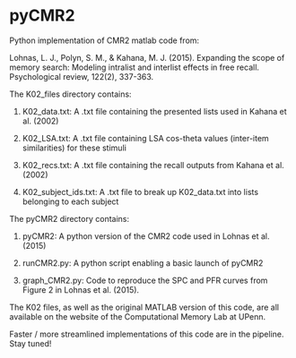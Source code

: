 # pyCMR2

Python implementation of CMR2 matlab code from:

Lohnas, L. J., Polyn, S. M., & Kahana, M. J. (2015). 
Expanding the scope of memory search: Modeling intralist and interlist effects in free recall. 
Psychological review, 122(2), 337-363.

The K02_files directory contains:

1. K02_data.txt: A .txt file containing the presented lists used in Kahana et al. (2002)

2. K02_LSA.txt:  A .txt file containing LSA cos-theta values (inter-item similarities) for these stimuli

3. K02_recs.txt: A .txt file containing the recall outputs from Kahana et al. (2002) 

4. K02_subject_ids.txt: A .txt file to break up K02_data.txt into lists belonging to each subject

The pyCMR2 directory contains:

1. pyCMR2:         A python version of the CMR2 code used in Lohnas et al. (2015)

2. runCMR2.py:     A python script enabling a basic launch of pyCMR2

5. graph_CMR2.py:  Code to reproduce the SPC and PFR curves from Figure 2 in Lohnas et al. (2015).

The K02 files, as well as the original MATLAB version of this code, are all available 
on the website of the Computational Memory Lab at UPenn.

Faster / more streamlined implementations of this code are in the pipeline. Stay tuned!
